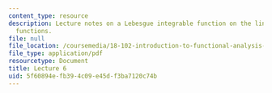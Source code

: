 ```yaml
---
content_type: resource
description: Lecture notes on a Lebesgue integrable function on the line and null
  functions.
file: null
file_location: /coursemedia/18-102-introduction-to-functional-analysis-spring-2009/5f60894efb394c09e45df3ba7120c74b_MIT18_102s09_lec06.pdf
file_type: application/pdf
resourcetype: Document
title: Lecture 6
uid: 5f60894e-fb39-4c09-e45d-f3ba7120c74b
---
```

